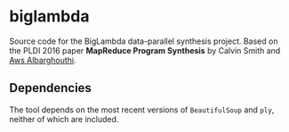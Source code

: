 # biglambda
Source code for the BigLambda data-parallel synthesis project. Based on the PLDI 2016 paper **MapReduce Program Synthesis** by Calvin Smith and [Aws Albarghouthi](https://www.pages.cs.wisc.edu/~aws/).

## Dependencies
The tool depends on the most recent versions of `BeautifulSoup` and `ply`, neither of which are included.
